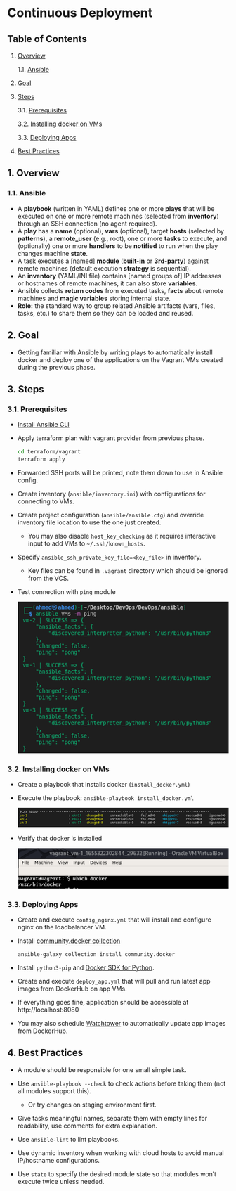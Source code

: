 # Continuous Deployment

## Table of Contents

1. [Overview](#1-Overview)

   1.1. [Ansible](#1.1.-Ansible)

2. [Goal](#2-Goal)

3. [Steps](#3-Steps)

   3.1. [Prerequisites](#3.1-Prerequisites)

   3.2. [Installing docker on VMs](#3.2.-Installing-Docker-on-VMs)

   3.3. [Deploying Apps](#3.3.-Deploying-Apps)

4. [Best Practices](#4.-Best-Practices)

## 1. Overview

### 1.1. Ansible

- A **playbook** (written in YAML) defines one or more **plays** that will be executed on one or more remote machines (selected from **inventory**) through an SSH connection (no agent required).
- A **play** has a **name** (optional), **vars** (optional), target **hosts** (selected by **patterns**), a **remote_user** (e.g., root), one or more **tasks** to execute, and (optionally) one or more **handlers** to be **notified** to run when the play changes machine **state**.
- A task executes a [named] **module** (**[built-in](https://docs.ansible.com/ansible/2.9/modules/modules_by_category.html)** or [**3rd-party**](https://galaxy.ansible.com/)) against remote machines (default execution **strategy** is sequential).
- An **inventory** (YAML/INI file) contains [named groups of] IP addresses or hostnames of remote machines, it can also store **variables**.
- Ansible collects **return codes** from executed tasks, **facts** about remote machines and **magic variables** storing internal state.
- **Role:** the standard way to group related Ansible artifacts (vars, files, tasks, etc.) to share them so they can be loaded and reused.

## 2. Goal

- Getting familiar with Ansible by writing plays to automatically install docker and deploy one of the applications on the Vagrant VMs created during the previous phase. 

## 3. Steps

### 3.1. Prerequisites

- [Install Ansible CLI](https://docs.ansible.com/ansible/latest/installation_guide/intro_installation.html)

- Apply terraform plan with vagrant provider from previous phase.

  ```bash
  cd terraform/vagrant
  terraform apply
  ```

- Forwarded SSH ports will be printed, note them down to use in Ansible config.

- Create inventory (`ansible/inventory.ini`) with configurations for connecting to VMs.

- Create project configuration (`ansible/ansible.cfg`) and override inventory file location to use the one just created.

  - You may also disable `host_key_checking` as it requires interactive input to add VMs to `~/.ssh/known_hosts`.

- Specify `ansible_ssh_private_key_file=<key_file>` in inventory.

  - Key files can be found in `.vagrant` directory which should be ignored from the VCS.

- Test connection with `ping` module

  ![ansible-1](images/ansible-1.png)

### 3.2. Installing docker on VMs 

- Create a playbook that installs docker (`install_docker.yml`)

- Execute the playbook: `ansible-playbook install_docker.yml`

  ![ansible-2](images/ansible-2.png)

- Verify that docker is installed

  ![ansible-3](images/ansible-3.png)

### 3.3. Deploying Apps

- Create and execute `config_nginx.yml` that will install and configure nginx on the loadbalancer VM.

- Install [community.docker collection](https://galaxy.ansible.com/community/docker)

  ```
  ansible-galaxy collection install community.docker
  ```

- Install `python3-pip` and [Docker SDK for Python](https://pypi.org/project/docker/).

- Create and execute `deploy_app.yml` that will pull and run latest app images from DockerHub on app VMs.

- If everything goes fine, application should be accessible at http://localhost:8080

- You may also schedule [Watchtower](https://github.com/containrrr/watchtower) to automatically update app images from DockerHub.

## 4. Best Practices

- A module should be responsible for one small simple task.

- Use `ansible-playbook --check` to check actions before taking them (not all modules support this).

  - Or try changes on staging environment first.

- Give tasks meaningful names, separate them with empty lines for readability, use comments for extra explanation.

- Use `ansible-lint` to lint playbooks.

- Use dynamic inventory when working with cloud hosts to avoid manual IP/hostname configurations.

- Use `state` to specify the desired module state so that modules won’t execute twice unless needed.

  
